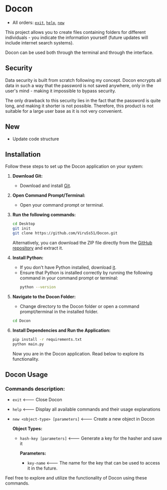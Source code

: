 # Docon

- All orders: [`exit`](#exit), [`help`](https://github.com/ViruSs51/Docon/tree/master?tab=readme-ov-file#command-help), [`new`](https://github.com/ViruSs51/Docon/tree/master?tab=readme-ov-file#command-new-hash-key)

This project allows you to create files containing folders for different individuals - you indicate the information yourself (future updates will include internet search systems).

Docon can be used both through the terminal and through the interface.

## Security

Data security is built from scratch following my concept. Docon encrypts all data in such a way that the password is not saved anywhere, only in the user's mind - making it impossible to bypass security.

The only drawback to this security lies in the fact that the password is quite long, and making it shorter is not possible. Therefore, this product is not suitable for a large user base as it is not very convenient.

## New

- Update code structure

## Installation

Follow these steps to set up the Docon application on your system:

1. **Download Git:**
    - Download and install [Git](https://git-scm.com/downloads).

2. **Open Command Prompt/Terminal:**
    - Open your command prompt or terminal.

3. **Run the following commands:**
    ```bash
    cd Desktop
    git init
    git clone https://github.com/ViruSs51/Docon.git
    ```

    Alternatively, you can download the ZIP file directly from the [GitHub repository](https://github.com/ViruSs51/Docon) and extract it.

4. **Install Python:**
    - If you don't have Python installed, download [it](https://www.python.org/).
    - Ensure that Python is installed correctly by running the following command in your command prompt or terminal:
        ```bash
        python --version
        ```

5. **Navigate to the Docon Folder:**
    - Change directory to the Docon folder or open a command prompt/terminal in the installed folder.

    ```bash
    cd Docon
    ```

6. **Install Dependencies and Run the Application:**
    ```bash
    pip install -r requirements.txt
    python main.py
    ```

    Now you are in the Docon application. Read below to explore its functionality.

## Docon Usage

### Commands description:
- <a name="exit">`exit` <--- Close Docon</a>
- `help` <--- Display all available commands and their usage explanations
- `new <object-type> [parameters]` <--- Create a new object in Docon

    **Object Types:**
    - `hash-key [parameters]` <--- Generate a key for the hasher and save it

        **Parameters:**    
        - `key-name` <--- The name for the key that can be used to access it in the future.

Feel free to explore and utilize the functionality of Docon using these commands.
